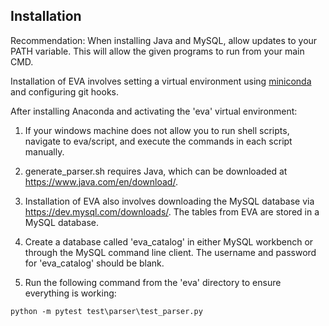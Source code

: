 ## Installation 

Recommendation: When installing Java and MySQL, allow updates to your PATH variable. This will allow the given programs to run from your main CMD.

Installation of EVA involves setting a virtual environment using [miniconda](https://conda.io/projects/conda/en/latest/user-guide/install/index.html) and configuring git hooks.

After installing Anaconda and activating the 'eva' virtual environment:
 1. If your windows machine does not allow you to run shell scripts, navigate to eva/script, and execute the commands in each script manually. 

2. generate_parser.sh requires Java, which can be downloaded at https://www.java.com/en/download/.

3. Installation of EVA also involves downloading the MySQL database via https://dev.mysql.com/downloads/. The tables from EVA are stored in a MySQL database.

4. Create a database called 'eva_catalog' in either MySQL workbench or through the MySQL command line client. The username and password for 'eva_catalog' should be blank. 

5. Run the following command from the 'eva' directory to ensure everything is working:
```shell
python -m pytest test\parser\test_parser.py
```
